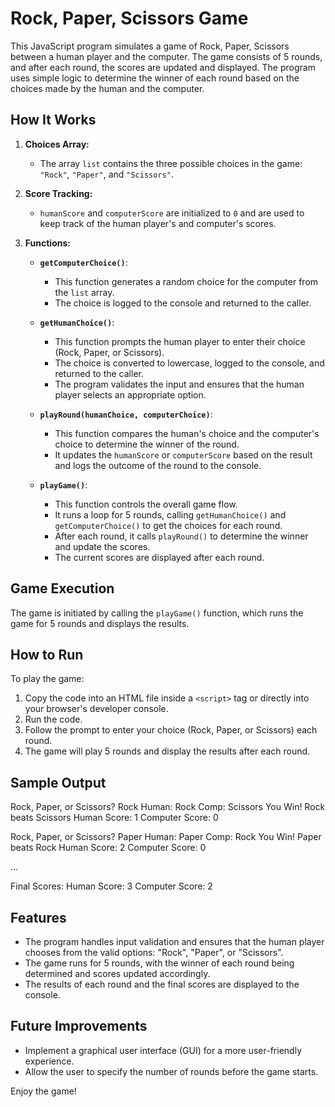 # Rock, Paper, Scissors Game

This JavaScript program simulates a game of Rock, Paper, Scissors between a human player and the computer. The game consists of 5 rounds, and after each round, the scores are updated and displayed. The program uses simple logic to determine the winner of each round based on the choices made by the human and the computer.

## How It Works

1. **Choices Array:**

   - The array `list` contains the three possible choices in the game: `"Rock"`, `"Paper"`, and `"Scissors"`.

2. **Score Tracking:**

   - `humanScore` and `computerScore` are initialized to `0` and are used to keep track of the human player's and computer's scores.

3. **Functions:**

   - **`getComputerChoice()`**:

     - This function generates a random choice for the computer from the `list` array.
     - The choice is logged to the console and returned to the caller.

   - **`getHumanChoice()`**:

     - This function prompts the human player to enter their choice (Rock, Paper, or Scissors).
     - The choice is converted to lowercase, logged to the console, and returned to the caller.
     - The program validates the input and ensures that the human player selects an appropriate option.

   - **`playRound(humanChoice, computerChoice)`**:

     - This function compares the human's choice and the computer's choice to determine the winner of the round.
     - It updates the `humanScore` or `computerScore` based on the result and logs the outcome of the round to the console.

   - **`playGame()`**:
     - This function controls the overall game flow.
     - It runs a loop for 5 rounds, calling `getHumanChoice()` and `getComputerChoice()` to get the choices for each round.
     - After each round, it calls `playRound()` to determine the winner and update the scores.
     - The current scores are displayed after each round.

## Game Execution

The game is initiated by calling the `playGame()` function, which runs the game for 5 rounds and displays the results.

## How to Run

To play the game:

1. Copy the code into an HTML file inside a `<script>` tag or directly into your browser's developer console.
2. Run the code.
3. Follow the prompt to enter your choice (Rock, Paper, or Scissors) each round.
4. The game will play 5 rounds and display the results after each round.

## Sample Output

Rock, Paper, or Scissors? Rock
Human: Rock
Comp: Scissors
You Win! Rock beats Scissors
Human Score: 1
Computer Score: 0

Rock, Paper, or Scissors? Paper
Human: Paper
Comp: Rock
You Win! Paper beats Rock
Human Score: 2
Computer Score: 0

...

Final Scores:
Human Score: 3
Computer Score: 2

## Features

- The program handles input validation and ensures that the human player chooses from the valid options: "Rock", "Paper", or "Scissors".
- The game runs for 5 rounds, with the winner of each round being determined and scores updated accordingly.
- The results of each round and the final scores are displayed to the console.

## Future Improvements

- Implement a graphical user interface (GUI) for a more user-friendly experience.
- Allow the user to specify the number of rounds before the game starts.

Enjoy the game!
